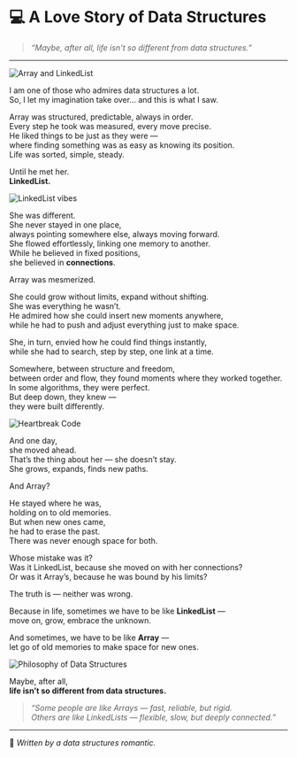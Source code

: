 # 💻 A Love Story of Data Structures

> _“Maybe, after all, life isn’t so different from data structures.”_

---

![Array and LinkedList](https://miro.medium.com/v2/resize:fit:700/1*UdWvW84J_Qh1TSmoUQYkCg.png)

I am one of those who admires data structures a lot.  
So, I let my imagination take over… and this is what I saw.

Array was structured, predictable, always in order.  
Every step he took was measured, every move precise.  
He liked things to be just as they were —  
where finding something was as easy as knowing its position.  
Life was sorted, simple, steady.

Until he met her.  
**LinkedList.**

![LinkedList vibes](https://res.cloudinary.com/practicaldev/image/fetch/s--5hBg8FnA--/c_limit,f_auto,fl_progressive,q_80,w_880/https://dev-to-uploads.s3.amazonaws.com/uploads/articles/jqk5f7y2zphf7a6muwoe.png)

She was different.  
She never stayed in one place,  
always pointing somewhere else, always moving forward.  
She flowed effortlessly, linking one memory to another.  
While he believed in fixed positions,  
she believed in **connections**.

Array was mesmerized.

She could grow without limits, expand without shifting.  
She was everything he wasn’t.  
He admired how she could insert new moments anywhere,  
while he had to push and adjust everything just to make space.

She, in turn, envied how he could find things instantly,  
while she had to search, step by step, one link at a time.

Somewhere, between structure and freedom,  
between order and flow, they found moments where they worked together.  
In some algorithms, they were perfect.  
But deep down, they knew —  
they were built differently.

![Heartbreak Code](https://media.geeksforgeeks.org/wp-content/uploads/20210323113607/arraylinkedlist.png)

And one day,  
she moved ahead.  
That’s the thing about her — she doesn’t stay.  
She grows, expands, finds new paths.

And Array?

He stayed where he was,  
holding on to old memories.  
But when new ones came,  
he had to erase the past.  
There was never enough space for both.

Whose mistake was it?  
Was it LinkedList, because she moved on with her connections?  
Or was it Array’s, because he was bound by his limits?

The truth is — neither was wrong.

Because in life, sometimes we have to be like **LinkedList** —  
move on, grow, embrace the unknown.

And sometimes, we have to be like **Array** —  
let go of old memories to make space for new ones.

![Philosophy of Data Structures](https://miro.medium.com/v2/resize:fit:700/1*xWg0k-L3t3oWyYzTbgOYAw.png)

Maybe, after all,  
**life isn’t so different from data structures.**

> _“Some people are like Arrays — fast, reliable, but rigid.  
Others are like LinkedLists — flexible, slow, but deeply connected.”_

---

🧠 *Written by a data structures romantic.*
